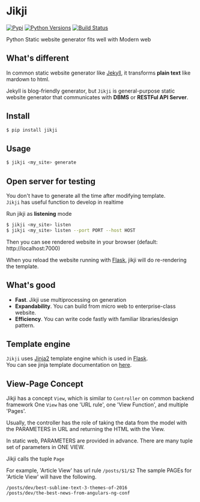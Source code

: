 # Jikji
[![Pypi](https://img.shields.io/pypi/v/jikji.svg)](https://pypi.python.org/pypi/jikji)
[![Python Versions](https://img.shields.io/pypi/pyversions/jikji.svg)](https://pypi.python.org/pypi/jikji)
[![Build Status](https://travis-ci.org/Prev/jikji.svg)](https://travis-ci.org/Prev/jikji) 

Python Static website generator fits well with Modern web



## What's different
In common static website generator like [Jekyll](https://jekyllrb.com/),   it transforms **plain text** like mardown to html.

Jekyll is blog-friendly generator, but `Jikji` is general-purpose static website generator that communicates with **DBMS** or **RESTFul API Server**.


## Install
```bash
$ pip install jikji
```


## Usage
```bash
$ jikji <my_site> generate
```


## Open server for testing
You don't have to generate all the time after modifying template.  
`Jikji` has useful function to develop in realtime

Run jikji as __listening__ mode

```bash
$ jikji <my_site> listen
$ jikji <my_site> listen --port PORT --host HOST
```

Then you can see rendered website in your browser (default: http://localhost:7000)

When you reload the website running with [Flask](http://flask.pocoo.org/), jikji will do re-rendering the template.


## What's good

- **Fast**. Jikji use multiprocessing on generation
- **Expandability**. You can build from micro web to enterprise-class website. 
- **Efficiency**. You can write code fastly with familiar libraries/design pattern.


## Template engine
`Jikji` uses [Jinja2](http://jinja.pocoo.org) template engine which is used in [Flask](http://flask.pocoo.org/).  
You can see jinja template documentation on [here](http://jinja.pocoo.org/docs/dev/templates/).

  
## View-Page Concept

Jikji has a concept `View`, which is similar to `Controller` on common backend framework
One `View` has one 'URL rule', one 'View Function', and multiple 'Pages'.

Usually, the controller has the role of taking the data from the model
with the PARAMETERS in URL and returning the HTML with the View.

In static web, PARAMETERS are provided in advance.
There are many tuple set of parameters in ONE VIEW.

Jikji calls the tuple `Page`


For example, 'Article View' has url rule `/posts/$1/$2`
The sample PAGEs for 'Article View' will have the following.

```
/posts/dev/best-sublime-text-3-themes-of-2016
/posts/dev/the-best-news-from-angulars-ng-conf
```



